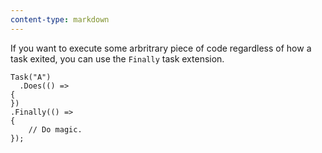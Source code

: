 ```yaml
---
content-type: markdown
---
```


If you want to execute some arbritrary piece of code regardless of how a task exited, you can use the `Finally` task extension.

	Task("A")
	  .Does(() =>
	{
	})
	.Finally(() =>
	{  
		// Do magic.
	});
